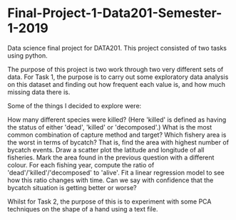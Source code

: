 # Final-Project-1-Data201-Semester-1-2019
Data science final project for DATA201. This project consisted of two tasks using python.

The purpose of this project is two work through two very different sets of data. For Task 1, the purpose is to carry out some exploratory data analysis on this dataset and finding out how frequent each value is, and how much missing data there is.

Some of the things I decided to explore were:

How many different species were killed? (Here 'killed' is defined as having the status of either 'dead', 'killed' or 'decomposed'.)
What is the most common combination of capture method and target?
Which fishery area is the worst in terms of bycatch? That is, find the area with highest number of bycatch events.
Draw a scatter plot the latitude and longitude of all fisheries. Mark the area found in the previous question with a different colour.
For each fishing year, compute the ratio of 'dead'/'killed'/'decomposed' to 'alive'. Fit a linear regression model to see how this ratio changes with time. Can we say with confidence that the bycatch situation is getting better or worse?

Whilst for Task 2, the purpose of this is to experiment with some PCA techniques on the shape of a hand using a text file.
